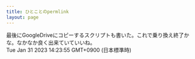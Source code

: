 ```yaml
---
title: ひとことのpermlink
layout: page
---
```

<div class="box" dt="1675142635737">
  最後にGoogleDriveにコピーするスクリプトも書いた。これで乗り換え終了かな。なかなか良く出来ていていいね。
  <div class="content is-small">Tue Jan 31 2023 14:23:55 GMT+0900 (日本標準時)</div>
</div>